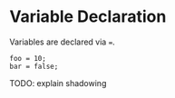 # Variable Declaration

Variables are declared via `=`.

```butter
foo = 10;
bar = false;
```

TODO: explain shadowing
